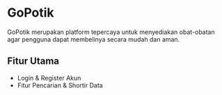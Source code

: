 # GoPotik

GoPotik merupakan platform tepercaya untuk menyediakan obat-obatan agar pengguna dapat membelinya secara mudah dan aman.

## Fitur Utama

- Login & Register Akun
- Fitur Pencarian & Shortir Data